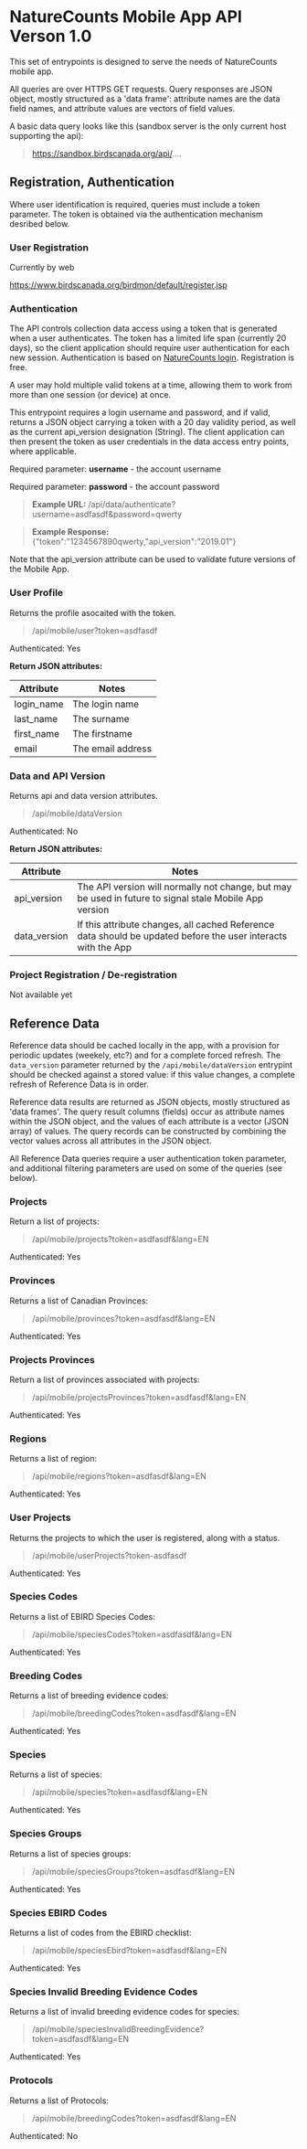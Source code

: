 # NatureCounts Mobile App API Verson 1.0 #

This set of entrypoints is designed to serve the needs of NatureCounts mobile app.

All queries are over HTTPS GET requests. Query responses are JSON object, mostly structured as a 'data frame': attribute names are the data
field names, and attribute values are vectors of field values.

A basic data query looks like this (sandbox server is the only current host supporting the api):

> https://sandbox.birdscanada.org/api/....



## Registration, Authentication ##

Where user identification is required, queries must include a token parameter.
The token is obtained via the authentication mechanism desribed below.





### User Registration ###

Currently by web

https://www.birdscanada.org/birdmon/default/register.jsp



### Authentication ###

The API controls collection data access using a token that is generated when a user authenticates.
The token has a limited life span (currently 20 days), so the client application should require user authentication 
for each new session. Authentication is based on [NatureCounts login](https://www.birdscanada.org/birdmon/default/register.jsp).
Registration is free.

A user may hold multiple valid tokens at a time, allowing them to work from more than one session (or device) at once.

This entrypoint requires a login username and password, and if valid, returns a JSON object carrying
a token with a 20 day validity period, as well as the current api_version designation (String).
The client application can then present the token as user credentials in the data access entry points, where applicable.

Required parameter: **username** - the account username

Required parameter: **password** - the account password

>**Example URL:** /api/data/authenticate?username=asdfasdf&password=qwerty

>**Example Response:** {"token":"1234567890qwerty,"api_version":"2019.01"}

Note that the api_version attribute can be used to validate future versions of the Mobile App.


### User Profile ###


Returns the profile asocaited with the token.

> /api/mobile/user?token=asdfasdf

Authenticated: Yes

**Return JSON attributes:**

| Attribute | Notes |
| --------- | ----- |
| login_name | The login name |
| last_name | The surname |
| first_name | The firstname |
| email | The email address |




### Data and API Version ###

Returns api and data version attributes.

> /api/mobile/dataVersion

Authenticated: No

**Return JSON attributes:**

| Attribute | Notes |
| --------- | ----- |
| api_version | The API version will normally not change, but may be used in future to signal stale Mobile App version |
| data_version | If this attribute changes, all cached Reference data should be updated before the user interacts with the App |







### Project Registration / De-registration ###

Not available yet




## Reference Data ##


Reference data should be cached locally in the app, with a provision for periodic updates (weekely, etc?) and
for a complete forced refresh. The `data_version` parameter returned by the `/api/mobile/dataVersion` entrypint should be
checked against a stored value: if this value changes, a complete refresh of Reference Data is in order.

Reference data results are returned as JSON objects, mostly structured as 'data frames'. The query result columns (fields) occur
as attribute names within the JSON object, and the values of each attribute is a vector (JSON array) of values. The
query records can be constructed by combining the vector values across all attributes in the JSON object.

All Reference Data queries require a user authentication token parameter, and additional
filtering parameters are used on some of the queries (see below).




### Projects ###

Return a list of projects:

> /api/mobile/projects?token=asdfasdf&lang=EN

Authenticated: Yes


### Provinces ###

Returns a list of Canadian Provinces:

> /api/mobile/provinces?token=asdfasdf&lang=EN

Authenticated: Yes




### Projects Provinces ###

Return a list of provinces associated with projects:

> /api/mobile/projectsProvinces?token=asdfasdf&lang=EN

Authenticated: Yes



### Regions ###

Returns a list of region:

> /api/mobile/regions?token=asdfasdf&lang=EN

Authenticated: Yes



### User Projects ###


Returns the projects to which the user is registered, along with a status.

> /api/mobile/userProjects?token-asdfasdf

Authenticated: Yes





### Species Codes ###

Returns a list of EBIRD Species Codes:

> /api/mobile/speciesCodes?token=asdfasdf&lang=EN

Authenticated: Yes



### Breeding Codes ###

Returns a list of breeding evidence codes:

> /api/mobile/breedingCodes?token=asdfasdf&lang=EN

Authenticated: Yes



### Species ###

Returns a list of species:

> /api/mobile/species?token=asdfasdf&lang=EN

Authenticated: Yes



### Species Groups ###

Returns a list of species groups:

> /api/mobile/speciesGroups?token=asdfasdf&lang=EN

Authenticated: Yes


### Species EBIRD Codes ###

Returns a list of codes from the EBIRD checklist:

> /api/mobile/speciesEbird?token=asdfasdf&lang=EN

Authenticated: Yes





### Species Invalid Breeding Evidence Codes ###

Returns a list of invalid breeding evidence codes for species:

> /api/mobile/speciesInvalidBreedingEvidence?token=asdfasdf&lang=EN

Authenticated: Yes






### Protocols ###

Returns a list of Protocols:

> /api/mobile/breedingCodes?token=asdfasdf&lang=EN

Authenticated: No







